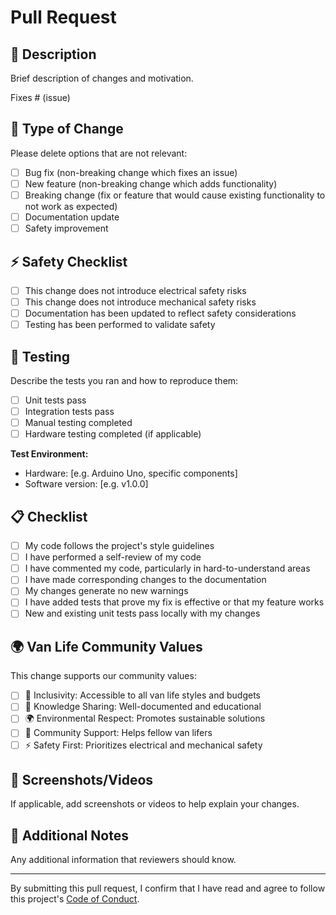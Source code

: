 # Pull Request

## 🚐 Description

Brief description of changes and motivation.

Fixes # (issue)

## 🔧 Type of Change

Please delete options that are not relevant:

- [ ] Bug fix (non-breaking change which fixes an issue)
- [ ] New feature (non-breaking change which adds functionality)
- [ ] Breaking change (fix or feature that would cause existing functionality to not work as expected)
- [ ] Documentation update
- [ ] Safety improvement

## ⚡ Safety Checklist

- [ ] This change does not introduce electrical safety risks
- [ ] This change does not introduce mechanical safety risks
- [ ] Documentation has been updated to reflect safety considerations
- [ ] Testing has been performed to validate safety

## 🧪 Testing

Describe the tests you ran and how to reproduce them:

- [ ] Unit tests pass
- [ ] Integration tests pass
- [ ] Manual testing completed
- [ ] Hardware testing completed (if applicable)

**Test Environment:**
- Hardware: [e.g. Arduino Uno, specific components]
- Software version: [e.g. v1.0.0]

## 📋 Checklist

- [ ] My code follows the project's style guidelines
- [ ] I have performed a self-review of my code
- [ ] I have commented my code, particularly in hard-to-understand areas
- [ ] I have made corresponding changes to the documentation
- [ ] My changes generate no new warnings
- [ ] I have added tests that prove my fix is effective or that my feature works
- [ ] New and existing unit tests pass locally with my changes

## 🌍 Van Life Community Values

This change supports our community values:

- [ ] 🚐 Inclusivity: Accessible to all van life styles and budgets
- [ ] 🔧 Knowledge Sharing: Well-documented and educational
- [ ] 🌍 Environmental Respect: Promotes sustainable solutions
- [ ] 🤝 Community Support: Helps fellow van lifers
- [ ] ⚡ Safety First: Prioritizes electrical and mechanical safety

## 📸 Screenshots/Videos

If applicable, add screenshots or videos to help explain your changes.

## 📝 Additional Notes

Any additional information that reviewers should know.

---

By submitting this pull request, I confirm that I have read and agree to follow this project's [Code of Conduct](../CODE_OF_CONDUCT.md).